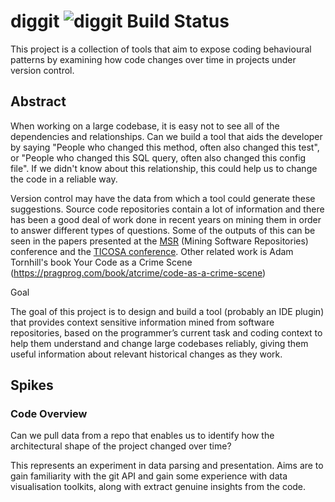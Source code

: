 # diggit ![diggit Build Status](https://circleci.com/gh/lawrencejones/diggit.png)

This project is a collection of tools that aim to expose coding behavioural patterns by examining
how code changes over time in projects under version control.

## Abstract

When working on a large codebase, it is easy not to see all of the dependencies and relationships.
Can we build a tool that aids the developer by saying "People who changed this method, often also
changed this test", or "People who changed this SQL query, often also changed this config file". If
we didn't know about this relationship, this could help us to change the code in a reliable way.

Version control may have the data from which a tool could generate these suggestions. Source code
repositories contain a lot of information and there has been a good deal of work done in recent
years on mining them in order to answer different types of questions. Some of the outputs of this
can be seen in the papers presented at the [MSR](http://2013.msrconf.org/program.php) (Mining
Software Repositories) conference and the [TICOSA conference](http://www.ticosa.org/). Other
related work is Adam Tornhill's book Your Code as a Crime Scene
(https://pragprog.com/book/atcrime/code-as-a-crime-scene)

Goal

The goal of this project is to design and build a tool (probably an IDE plugin) that provides
context sensitive information mined from software repositories, based on the programmer’s current
task and coding context to help them understand and change large codebases reliably, giving them
useful information about relevant historical changes as they work.

## Spikes

### Code Overview

Can we pull data from a repo that enables us to identify how the architectural shape of the project
changed over time?

This represents an experiment in data parsing and presentation. Aims are to gain familiarity with
the git API and gain some experience with data visualisation toolkits, along with extract genuine
insights from the code.
